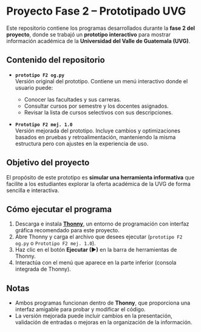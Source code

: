 # Proyecto Fase 2 – Prototipado UVG  

Este repositorio contiene los programas desarrollados durante la **fase 2 del proyecto**, donde se trabajó un **prototipo interactivo** para mostrar información académica de la **Universidad del Valle de Guatemala (UVG)**.  

## Contenido del repositorio  

- **`prototipo F2 og.py`**  
  Versión original del prototipo. Contiene un menú interactivo donde el usuario puede:  
  - Conocer las facultades y sus carreras.  
  - Consultar cursos por semestre y los docentes asignados.  
  - Revisar la lista de cursos selectivos con sus descripciones.  

- **`Prototipo F2 mej. 1.0`**  
  Versión mejorada del prototipo. Incluye cambios y optimizaciones basados en pruebas y retroalimentación, manteniendo la misma estructura pero con ajustes en la experiencia de uso.  

## Objetivo del proyecto  

El propósito de este prototipo es **simular una herramienta informativa** que facilite a los estudiantes explorar la oferta académica de la UVG de forma sencilla e interactiva.  

## Cómo ejecutar el programa  

1. Descarga e instala **[Thonny](https://thonny.org/)**, un entorno de programación con interfaz gráfica recomendado para este proyecto.  
2. Abre Thonny y carga el archivo que desees ejecutar (`prototipo F2 og.py` o `Prototipo F2 mej. 1.0`).  
3. Haz clic en el botón **Ejecutar (▶)** en la barra de herramientas de Thonny.  
4. Interactúa con el menú que aparece en la parte inferior (consola integrada de Thonny).  

## Notas  

- Ambos programas funcionan dentro de **Thonny**, que proporciona una interfaz amigable para probar y modificar el código.  
- La versión mejorada puede incluir cambios en la presentación, validación de entradas o mejoras en la organización de la información.  
